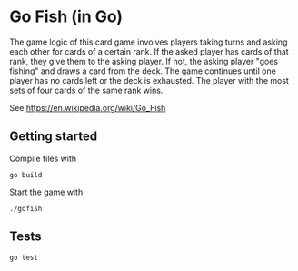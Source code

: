 # Go Fish (in Go)

The game logic of this card game involves players taking turns and asking each other for cards of a certain rank.
If the asked player has cards of that rank, they give them to the asking player.
If not, the asking player "goes fishing" and draws a card from the deck.
The game continues until one player has no cards left or the deck is exhausted.
The player with the most sets of four cards of the same rank wins.

See https://en.wikipedia.org/wiki/Go_Fish

## Getting started

Compile files with
```
go build
```

Start the game with
```
./gofish
```

## Tests
```
go test
```
